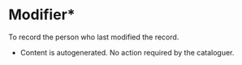 # Modifier\*

To record the person who last modified the record.&#x20;

* Content is autogenerated. No action required by the cataloguer. &#x20;
